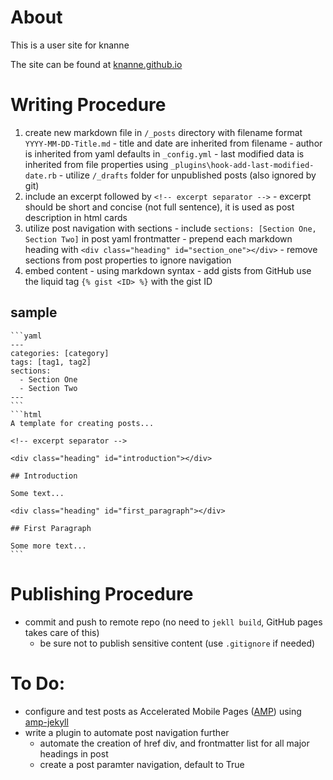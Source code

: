 # About
This is a user site for knanne

The site can be found at [knanne.github.io](https://knanne.github.io)

# Writing Procedure

  1. create new markdown file in `/_posts` directory with filename format `YYYY-MM-DD-Title.md`
    - title and date are inherited from filename
    - author is inherited from yaml defaults in `_config.yml`
    - last modified data is inherited from file properties using `_plugins\hook-add-last-modified-date.rb`
    - utilize `/_drafts` folder for unpublished posts (also ignored by git)
  2. include an excerpt followed by `<!-- excerpt separator -->`
    - excerpt should be short and concise (not full sentence), it is used as post description in html cards
  3. utilize post navigation with sections
    - include `sections: [Section One, Section Two]` in post yaml frontmatter
    - prepend each markdown heading with `<div class="heading" id="section_one"></div>`
    - remove sections from post properties to ignore navigation
  4. embed content
    - using markdown syntax
    - add gists from GitHub use the liquid tag `{% gist <ID> %}` with the gist ID  

  ## sample

    ```yaml
    ---
    categories: [category]
    tags: [tag1, tag2]
    sections:
      - Section One
      - Section Two
    ---
    ```
    ```html
    A template for creating posts...

    <!-- excerpt separator -->

    <div class="heading" id="introduction"></div>

    ## Introduction

    Some text...

    <div class="heading" id="first_paragraph"></div>

    ## First Paragraph

    Some more text...
    ```

# Publishing Procedure

  - commit and push to remote repo (no need to `jekll build`, GitHub pages takes care of this)  
    - be sure not to publish sensitive content (use `.gitignore` if needed)  

# To Do:
  - configure and test posts as Accelerated Mobile Pages ([AMP](https://www.ampproject.org/)) using [amp-jekyll](https://github.com/juusaw/amp-jekyll)
  - write a plugin to automate post navigation further
    - automate the creation of href div, and frontmatter list for all major headings in post
    - create a post paramter navigation, default to True
